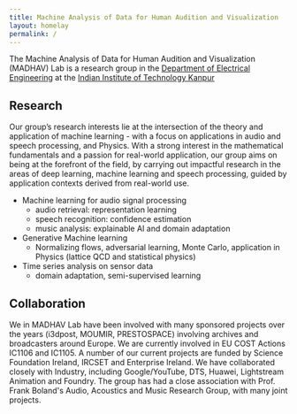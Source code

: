 ```yaml
---
title: Machine Analysis of Data for Human Audition and Visualization
layout: homelay
permalink: /
---
```


The Machine Analysis of Data for Human Audition and Visualization (MADHAV) Lab  is a research group in the [Department of Electrical Engineering](https://iitk.ac.in/ee) at the [Indian Institute of Technology Kanpur](https://iitk.ac.in)

## Research
Our group’s research interests lie at the intersection of the theory and application of machine learning - with a focus on applications in audio and speech processing, and Physics. With a strong interest in the mathematical fundamentals and a passion for real-world application, our group aims on being at the forefront of the field, by carrying out impactful research in the areas of deep learning, machine learning and speech processing, guided by application contexts derived from real-world use.

  - Machine learning for audio signal processing
      - audio retrieval: representation learning
      - speech recognition: confidence estimation
      - music analysis: explainable AI and domain adaptation
  - Generative Machine learning
      - Normalizing flows, adversarial learning, Monte Carlo, application in Physics (lattice QCD and statistical physics)
  - Time series analysis on sensor data
      - domain adaptation, semi-supervised learning

## Collaboration

We in MADHAV Lab have been involved with many sponsored projects over the years (i3dpost, MOUMIR, PRESTOSPACE) involving archives and broadcasters around Europe. We are currently involved in EU COST Actions
IC1106 and IC1105. A number of our current projects are funded by
Science Foundation Ireland, IRCSET and Enterprise Ireland. We have 
collaborated closely with Industry, including Google/YouTube, DTS, Huawei, Lightstream
Animation and Foundry. The group has had a close association with
Prof. Frank Boland's Audio, Acoustics and Music Research Group, with
many joint projects.
